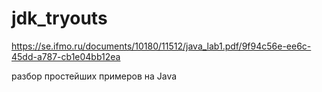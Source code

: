 # jdk_tryouts
https://se.ifmo.ru/documents/10180/11512/java_lab1.pdf/9f94c56e-ee6c-45dd-a787-cb1e04bb12ea


разбор простейших примеров на Java
